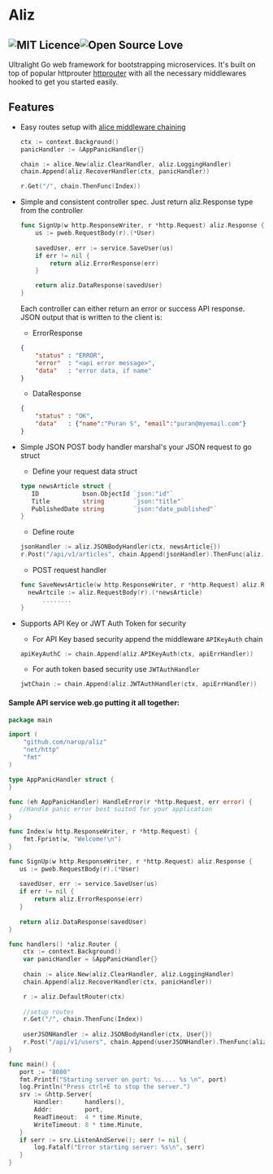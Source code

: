# Aliz 
## ![MIT Licence](https://badges.frapsoft.com/os/mit/mit.svg?v=103)![Open Source Love](https://badges.frapsoft.com/os/v2/open-source.svg?v=103)
Ultralight Go web framework for bootstrapping microservices. It's built on top of popular httprouter [httprouter](github.com/julienschmidt/httprouter) with all the necessary middlewares hooked to get you started easily. 

## Features 
* Easy routes setup with [alice middleware chaining](https://github.com/justinas/alice)

    ```go
    ctx := context.Background()
    panicHandler := &AppPanicHandler{}

    chain := alice.New(aliz.ClearHandler, aliz.LoggingHandler)
    chain.Append(aliz.RecoverHandler(ctx, panicHandler))

    r.Get("/", chain.ThenFunc(Index))
    ```
* Simple and consistent controller spec. Just return aliz.Response type from the controller
	```go
	func SignUp(w http.ResponseWriter, r *http.Request) aliz.Response {
		us := pweb.RequestBody(r).(*User)
		
		savedUser, err := service.SaveUser(us)
		if err != nil {
			return aliz.ErrorResponse(err)
		}
	
		return aliz.DataResponse(savedUser)
	}
	```
	Each controller can either return an error or success API response. JSON output that is written to the client is:
    
	* ErrorResponse
	```JSON
	{
	    "status" : "ERROR",
	    "error"  : "<api error message>",
	    "data"   : "error data, if name"
	}
	```
	* DataResponse
	```JSON
	{
	    "status" : "OK",
	    "data"   : {"name":"Puran S", "email":"puran@myemail.com"}
	}
	```
* Simple JSON POST body handler marshal's your JSON request to go struct 
     - Define your request data struct
     ```go
     type newsArticle struct {
		ID            bson.ObjectId `json:"id"`
		Title         string        `json:"title"`
		PublishedDate string        `json:"date_published"`
     }
     ```
    
    - Define route
    ```go
    jsonHandler := aliz.JSONBodyHandler(ctx, newsArticle{})
    r.Post("/api/v1/articles", chain.Append(jsonHandler).ThenFunc(aliz.ResponseHandler(SaveNewsArticle)))
    ```
	
    - POST request handler
    ```go
    func SaveNewsArticle(w http.ResponseWriter, r *http.Request) aliz.Response {
	  newArtcile := aliz.RequestBody(r).(*newsArticle)
          ........
    }
    ```
    
* Supports API Key or JWT Auth Token for security
    * For API Key based security append the middleware ```APIKeyAuth``` chain
    ```go
	apiKeyAuthC := chain.Append(aliz.APIKeyAuth(ctx, apiErrHandler))
    ```
    * For auth token based security use ```JWTAuthHandler```
    ```go
    jwtChain := chain.Append(aliz.JWTAuthHandler(ctx, apiErrHandler))
    ```


#### Sample API service web.go putting it all together:

 ```go
 package main

 import (
     "github.com/narup/aliz"
     "net/http"
     "fmt"
 )

 type AppPanicHandler struct {
 }
 
 func (eh AppPanicHandler) HandleError(r *http.Request, err error) {
    //Handle panic error best suited for your application
 }
 
 func Index(w http.ResponseWriter, r *http.Request) {
     fmt.Fprint(w, "Welcome!\n")
 }

 func SignUp(w http.ResponseWriter, r *http.Request) aliz.Response {
	us := pweb.RequestBody(r).(*User)
	
	savedUser, err := service.SaveUser(us)
	if err != nil {
	    return aliz.ErrorResponse(err)
	}
	
	return aliz.DataResponse(savedUser)
 }
 
 func handlers() *aliz.Router {
     ctx := context.Background()
     var panicHandler = &AppPanicHandler{}
   
     chain := alice.New(aliz.ClearHandler, aliz.LoggingHandler)
     chain.Append(aliz.RecoverHandler(ctx, panicHandler))

     r := aliz.DefaultRouter(ctx)
     
     //setup routes
     r.Get("/", chain.ThenFunc(Index))
     
     userJSONHandler := aliz.JSONBodyHandler(ctx, User{})
     r.Post("/api/v1/users", chain.Append(userJSONHandler).ThenFunc(aliz.ResponseHandler(SignUp)))
 }
 
 func main() {
 	port := "8080"
	fmt.Printf("Starting server on port: %s.... %s \n", port)
	log.Println("Press ctrl+E to stop the server.")
	srv := &http.Server{
		Handler:      handlers(),
		Addr:         port,
		ReadTimeout:  4 * time.Minute,
		WriteTimeout: 8 * time.Minute,
	}
	if serr := srv.ListenAndServe(); serr != nil {
		log.Fatalf("Error starting server: %s\n", serr)
	}
} 
```
